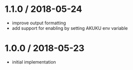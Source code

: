 
1.1.0 / 2018-05-24
==================

 * improve output formatting
 * add support for enabling by setting AKUKU env variable

1.0.0 / 2018-05-23
==================

 * initial implementation
